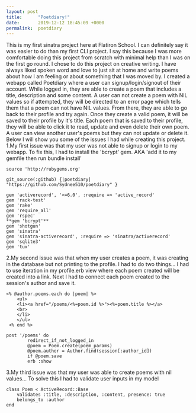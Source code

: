```yaml
---
layout: post
title:      "Poetdiary!"
date:       2019-12-12 18:45:09 +0000
permalink:  poetdiary
---
```



This is my first sinatra project here at Flatiron School. I can definitely say it was easier to do than my first CLI project. I say this because I was more comfortable doing this project from scratch with minimal help than I was on the first go round. I chose to do this project on creative writing. I have always liked spoken word and love to just sit at home and write poems about how I am feeling or about something that I was moved by. I created a webapp called Poetdiary where a user can signup/login/signout of their account. While logged in, they are able to create a poem that includes a title, description and some content. A user can not create a poem with NIL values so if attempted, they will be directed to an error page which tells them that a poem can not have NIL values. From there, they are able to go back to their profile and try again. Once they create a valid poem, it will be saved to their profile by it's title. Each poem that is saved to their profile, they will be able to click it to read, update and even delete their own poem. A user can view another user's poems but they can not update or delete it. Below I will show you some of the issues I had while creating this project. 
1.My first issue was that my user was not able to signup or login to my webapp. To fix this, I had to install the 'bcrypt' gem. AKA 'add it to my gemfile then run bundle install'
```
source 'http://rubygems.org'

git_source(:github) {|poetdiary| "https://github.com/Sydnee510/poetdiary" }

gem 'activerecord', '<=6.0', :require => 'active_record'
gem 'rack-test'
gem 'rake'
gem 'require_all'
gem 'rspec'
**gem 'bcrypt'**
gem 'shotgun'
gem 'sinatra'
gem 'sinatra-activerecord', :require => 'sinatra/activerecord'
gem 'sqlite3'
gem 'tux'
```
2.My second issue was that when my user creates a poem, it was creating in the database but not printing to the profile. I had to do two things... I had to use iteration in my profile.erb view where each poem created will be created into a link. Next I had to connect each poem created to the session's author and save it.
```
<% @author.poems.each do |poem| %>
    <ul>
    <li><a href="/poems/<%=poem.id %>"><%=poem.title %></a>
    <br>
    </li>
    </ul>
 <% end %>
``` 
```
post '/poems' do
        redirect_if_not_logged_in
        @poem = Poem.create(poem_params)
        @poem.author = Author.find(session[:author_id])
        if @poem.save
        erb :show
```
3.My third issue was that my user was able to create poems with nil values... To solve this I had to validate user inputs in my model
```
class Poem < ActiveRecord::Base 
    validates :title, :description, :content, presence: true
    belongs_to :author
end 
```

